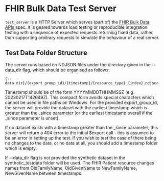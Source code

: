 # FHIR Bulk Data Test Server
`test_server` is a HTTP Server which serves (part of) the [FHIR Bulk Data APIs](https://hl7.org/fhir/uv/bulkdata/) spec. It is geared towards load testing or reproducible integration testing with a sequence of expected requests returning fixed data, rather than supporting arbitrary requests to simulate the behaviour of a real server.

## Test Data Folder Structure
The server runs based on NDJSON files under the directory given in the --data_dir flag, which should be organised as follows:

```
{--data_dir}/{export_group_id}/{timestamp}/{resource_type}_{index}.ndjson
```

Timestamp should be of the form YYYYMMDDTHHMMSSZ (e.g. 20230217T142649Z). This compact form avoids special characters which cannot be used in file paths on Windows. For the provided export_group_id, the server will provide the dataset with the earliest timestamp which is greater than the _since parameter (or the earliest timestamp overall if the _since parameter is unset).

If no dataset exists with a timestamp greater than the _since parameter, this server will return a 404 error to the initial $export call - this is assumed to be an error in setting up the test. If you wish to test the case of there being no changes to the data, or no data at all, you should add a timestamp folder which is empty.

If --data_dir flag is not provided the synthetic dataset in the synthetic_testdata folder will be used. The FHIR Patient resource changes names from OldFamilyName, OldGivenName to NewFamilyName, NewGivenName between timestamps.